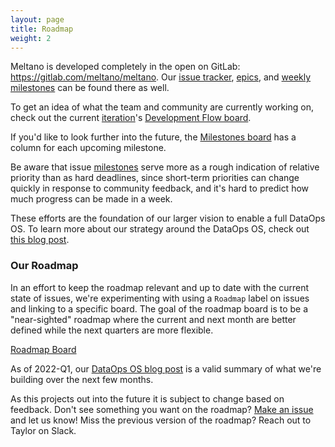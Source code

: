 ```yaml
---
layout: page
title: Roadmap
weight: 2
---
```


Meltano is developed completely in the open on GitLab: <https://gitlab.com/meltano/meltano>. Our [issue tracker](https://gitlab.com/groups/meltano/-/issues), [epics](https://gitlab.com/groups/meltano/-/epics), and [weekly milestones](https://gitlab.com/groups/meltano/-/milestones) can be found there as well.

To get an idea of what the team and community are currently working on, check out the current [iteration](/company/using-gitlab/#iterations)'s [Development Flow board](https://gitlab.com/groups/meltano/-/boards/536761?scope=all&utf8=%E2%9C%93&milestone_title=%23upcoming).

If you'd like to look further into the future, the [Milestones board](https://gitlab.com/groups/meltano/-/boards/536761?not[label_name][]=valuestream::Business+Operation&not[label_name][]=kind::Non-Product&iteration_id=Current) has a column for each upcoming milestone.

Be aware that issue [milestones](/company/using-gitlab/#milestones) serve more as a rough indication of relative priority than as hard deadlines,
since short-term priorities can change quickly in response to community feedback, and it's hard to predict how much progress can be made in a week.

These efforts are the foundation of our larger vision to enable a full DataOps OS.
To learn more about our strategy around the DataOps OS, check out [this blog post](https://meltano.com/blog/our-strategy-to-achieving-meltanos-ambitious-mission-and-vision/).

### Our Roadmap

In an effort to keep the roadmap relevant and up to date with the current state of issues, we're experimenting with using a `Roadmap` label on issues and linking to a specific board.
The goal of the roadmap board is to be a "near-sighted" roadmap where the current and next month are better defined while the next quarters are more flexible.

[Roadmap Board](https://gitlab.com/groups/meltano/-/boards/3860358?label_name[]=Roadmap)

As of 2022-Q1, our [DataOps OS blog post](https://meltano.com/blog/our-next-steps-for-building-the-dataops-os/) is a valid summary of what we're building over the next few months. 

As this projects out into the future it is subject to change based on feedback.
Don't see something you want on the roadmap? [Make an issue](https://gitlab.com/meltano/meltano/-/issues) and let us know! Miss the previous version of the roadmap? Reach out to Taylor on Slack.
